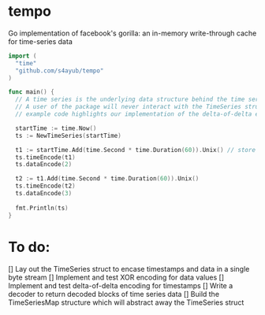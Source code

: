 # tempo
Go implementation of facebook's gorilla: an in-memory write-through cache for time-series data

```Go
import (
  "time"
  "github.com/s4ayub/tempo"
)

func main() {
  // A time series is the underlying data structure behind the time series map.
  // A user of the package will never interact with the TimeSeries struct, but the
  // example code highlights our implementation of the delta-of-delta encoding for time and XOR encoding for values.

  startTime := time.Now()
  ts := NewTimeSeries(startTime)

  t1 := startTime.Add(time.Second * time.Duration(60)).Unix() // store in seconds
  ts.timeEncode(t1)
  ts.dataEncode(2)

  t2 := t1.Add(time.Second * time.Duration(60)).Unix()
  ts.timeEncode(t2)
  ts.dataEncode(3)
  
  fmt.Println(ts)
}
```

# To do:
[] Lay out the TimeSeries struct to encase timestamps and data in a single byte stream
[] Implement and test XOR encoding for data values
[] Implement and test delta-of-delta encoding for timestamps
[] Write a decoder to return decoded blocks of time series data
[] Build the TimeSeriesMap structure which will abstract away the TimeSeries struct

